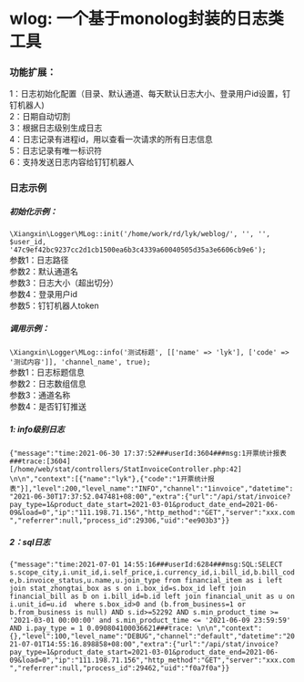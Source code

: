# wlog: 一个基于monolog封装的日志类工具

### 功能扩展：

1：日志初始化配置（目录、默认通道、每天默认日志大小、登录用户id设置，钉钉机器人)  
2：日期自动切割  
3：根据日志级别生成日志  
4：日志记录有进程id，用以查看一次请求的所有日志信息  
5：日志记录有唯一标识符   
6：支持发送日志内容给钉钉机器人

### 日志示例

##### 初始化示例：

`\Xiangxin\Logger\MLog::init('/home/work/rd/lyk/weblog/', '', '', $user_id,
'47c9ef42bc9237cc2d1cb1500ea6b3c4339a60040505d35a3e6606cb9e6');`   
参数1：日志路径  
参数2：默认通道名  
参数3：日志大小（超出切分）  
参数4：登录用户id  
参数5：钉钉机器人token

##### 调用示例：

`\Xiangxin\Logger\MLog::info('测试标题', [['name' => 'lyk'], ['code' => '测试内容']], 'channel_name', true);`  
参数1：日志标题信息  
参数2：日志数组信息  
参数3：通道名称  
参数4：是否钉钉推送

##### 1: info级别日志

`{"message":"time:2021-06-30 17:37:52###userId:3604###msg:1开票统计报表###trace:[3604][/home/web/stat/controllers/StatInvoiceController.php:42] \n\n","context":[{"name":"lyk"},{"code":"1开票统计报表"}],"level":200,"level_name":"INFO","channel":"1invoice","datetime":"2021-06-30T17:37:52.047481+08:00","extra":{"url":"/api/stat/invoice?pay_type=1&product_date_start=2021-03-01&product_date_end=2021-06-09&load=0","ip":"111.198.71.156","http_method":"GET","server":"xxx.com","referrer":null,"process_id":29306,"uid":"ee903b3"}}`

##### 2：sql日志

`{"message":"time:2021-07-01 14:55:16###userId:6284###msg:SQL:SELECT s.scope_city,i.unit_id,i.self_price,i.currency_id,i.bill_id,b.bill_code,b.invoice_status,u.name,u.join_type from financial_item as i left join stat_zhongtai_box as s on i.box_id=s.box_id left join financial_bill as b on i.bill_id=b.id left join financial_unit as u on i.unit_id=u.id  where s.box_id>0 and (b.from_business=1 or b.from_business is null) AND s.id>=52292 AND s.min_product_time >= '2021-03-01 00:00:00' and s.min_product_time <= '2021-06-09 23:59:59' AND i.pay_type = 1 0.090804100036621###trace: \n\n","context":{},"level":100,"level_name":"DEBUG","channel":"default","datetime":"2021-07-01T14:55:16.898858+08:00","extra":{"url":"/api/stat/invoice?pay_type=1&product_date_start=2021-03-01&product_date_end=2021-06-09&load=0","ip":"111.198.71.156","http_method":"GET","server":"xxx.com","referrer":null,"process_id":29462,"uid":"f0a7f0a"}}`